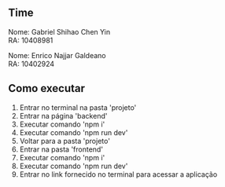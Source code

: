 ## Time
Nome: Gabriel Shihao Chen Yin  
RA: 10408981

Nome: Enrico Najjar Galdeano  
RA: 10402924

## Como executar
1) Entrar no terminal na pasta 'projeto'
2) Entrar na página 'backend'
3) Executar comando 'npm i'
4) Executar comando 'npm run dev'
5) Voltar para a pasta 'projeto'
6) Entrar na pasta 'frontend'
7) Executar comando 'npm i'
8) Executar comando 'npm run dev'
9) Entrar no link fornecido no terminal para acessar a aplicação
